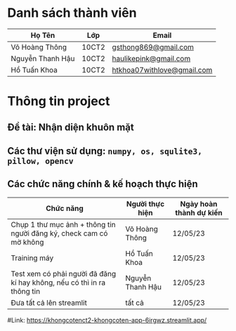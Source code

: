 # Danh sách thành viên
Họ Tên|Lớp|Email
-|-|-
Võ Hoàng Thông|10CT2|gsthong869@gmail.com
Nguyễn Thanh Hậu|10CT2|haulikepink@gmail.com
Hồ Tuấn Khoa|10CT2|htkhoa07withlove@gmail.com


# Thông tin project
## Đề tài: Nhận diện khuôn mặt 
## Các thư viện sử dụng: `numpy, os, squlite3, pillow, opencv`

## Các chức năng chính & kế hoạch thực hiện

Chức năng|Người thực hiện|Ngày hoàn thành dự kiến
-|-|-
Chụp 1 thư mục ảnh + thông tin người đăng ký, check cam có mờ không|Võ Hoàng Thông|12/05/23
Training máy|Hồ Tuấn Khoa|12/05/23
Test xem có phải người đã đăng kí hay không, nếu có thì in ra thông tin|Nguyễn Thanh Hậu|12/05/23
Đưa tất cả lên streamlit|tất cả|12/05/23
#Link:
https://khongcotenct2-khongcoten-app-6irgwz.streamlit.app/
